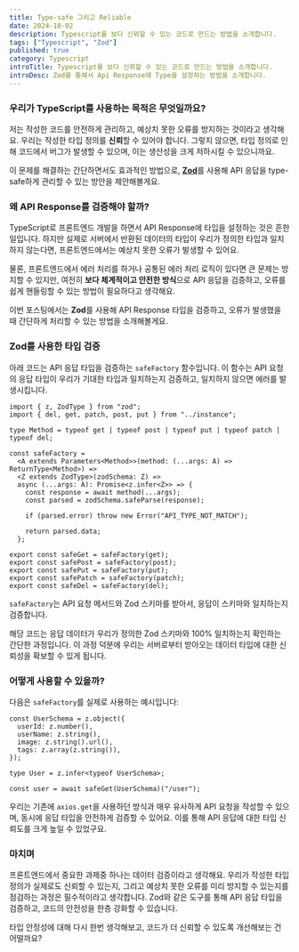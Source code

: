 ```yaml
---
title: Type-safe 그리고 Reliable
date: 2024-10-02
description: Typescript를 보다 신뢰할 수 있는 코드로 만드는 방법을 소개합니다.
tags: ["Typescript", "Zod"]
published: true
category: Typescript
introTitle: Typescript를 보다 신뢰할 수 있는 코드로 만드는 방법을 소개합니다.
introDesc: Zod를 통해서 Api Response에 Type을 설정하는 방법을 소개합니다.
---
```


### 우리가 TypeScript를 사용하는 목적은 무엇일까요?

저는 작성한 코드를 안전하게 관리하고, 예상치 못한 오류를 방지하는 것이라고 생각해요. 우리는 작성한 타입 정의를 **신뢰**할 수 있어야 합니다. 그렇지 않으면, 타입 정의로 인해 코드에서 버그가 발생할 수 있으며, 이는 생산성을 크게 저하시킬 수 있으니까요.

이 문제를 해결하는 간단하면서도 효과적인 방법으로, [**Zod**](https:https://zod.dev/)를 사용해 API 응답을 type-safe하게 관리할 수 있는 방안을 제안해볼게요.

### 왜 API Response를 검증해야 할까?

TypeScript로 프론트엔드 개발을 하면서 API Response에 타입을 설정하는 것은 흔한 일입니다. 하지만 실제로 서버에서 반환된 데이터의 타입이 우리가 정의한 타입과 일치하지 않는다면, 프론트엔드에서는 예상치 못한 오류가 발생할 수 있어요.

물론, 프론트엔드에서 에러 처리를 하거나 공통된 에러 처리 로직이 있다면 큰 문제는 방지할 수 있지만, 여전히 **보다 체계적이고 안전한 방식**으로 API 응답을 검증하고, 오류를 쉽게 핸들링할 수 있는 방법이 필요하다고 생각해요.

이번 포스팅에서는 **Zod**를 사용해 API Response 타입을 검증하고, 오류가 발생했을 때 간단하게 처리할 수 있는 방법을 소개해볼게요.

### Zod를 사용한 타입 검증

아래 코드는 API 응답 타입을 검증하는 `safeFactory` 함수입니다. 이 함수는 API 요청의 응답 타입이 우리가 기대한 타입과 일치하는지 검증하고, 일치하지 않으면 에러를 발생시킵니다.

```tsx:safeFactory {10-13}
import { z, ZodType } from "zod";
import { del, get, patch, post, put } from "../instance";

type Method = typeof get | typeof post | typeof put | typeof patch | typeof del;

const safeFactory =
  <A extends Parameters<Method>>(method: (...args: A) => ReturnType<Method>) =>
  <Z extends ZodType>(zodSchema: Z) =>
  async (...args: A): Promise<z.infer<Z>> => {
    const response = await method(...args);
    const parsed = zodSchema.safeParse(response);

    if (parsed.error) throw new Error("API_TYPE_NOT_MATCH");

    return parsed.data;
  };

export const safeGet = safeFactory(get);
export const safePost = safeFactory(post);
export const safePut = safeFactory(put);
export const safePatch = safeFactory(patch);
export const safeDel = safeFactory(del);

```

`safeFactory`는 API 요청 메서드와 Zod 스키마를 받아서, 응답이 스키마와 일치하는지 검증합니다.

해당 코드는 응답 데이터가 우리가 정의한 Zod 스키마와 100% 일치하는지 확인하는 간단한 과정입니다. 이 과정 덕분에 우리는 서버로부터 받아오는 데이터 타입에 대한 신뢰성을 확보할 수 있게 됩니다.

### 어떻게 사용할 수 있을까?

다음은 `safeFactory`를 실제로 사용하는 예시입니다:

```tsx:user-api
const UserSchema = z.object({
  userId: z.number(),
  userName: z.string(),
  image: z.string().url(),
  tags: z.array(z.string()),
});

type User = z.infer<typeof UserSchema>;

const user = await safeGet(UserSchema)("/user");
```

우리는 기존에 `axios.get`을 사용하던 방식과 매우 유사하게 API 요청을 작성할 수 있으며, 동시에 응답 타입을 안전하게 검증할 수 있어요. 이를 통해 API 응답에 대한 타입 신뢰도를 크게 높일 수 있었구요.

### 마치며

프론트엔드에서 중요한 과제중 하나는 데이터 검증이라고 생각해요. 우리가 작성한 타입 정의가 실제로도 신뢰할 수 있는지, 그리고 예상치 못한 오류를 미리 방지할 수 있는지를 점검하는 과정은 필수적이라고 생각합니다. Zod와 같은 도구를 통해 API 응답 타입을 검증하고, 코드의 안전성을 한층 강화할 수 있습니다.

타입 안정성에 대해 다시 한번 생각해보고, 코드가 더 신뢰할 수 있도록 개선해보는 건 어떨까요?
